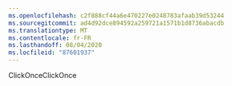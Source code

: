 ```yaml
---
ms.openlocfilehash: c2f888cf44a6e470227e0248783afaab39d53244
ms.sourcegitcommit: ad4d92dce894592a259721a1571b1d8736abacdb
ms.translationtype: MT
ms.contentlocale: fr-FR
ms.lasthandoff: 08/04/2020
ms.locfileid: "87601937"
---
```

<span data-ttu-id="4f02b-101">ClickOnce</span><span class="sxs-lookup"><span data-stu-id="4f02b-101">ClickOnce</span></span>
